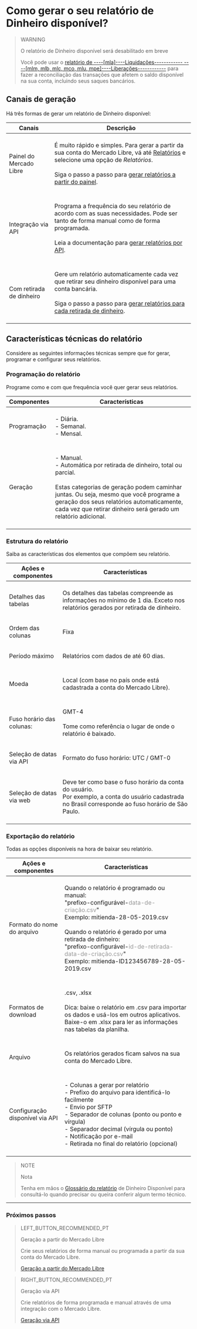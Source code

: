 
# Como gerar o seu relatório de Dinheiro disponível?

> WARNING
>
> O relatório de Dinheiro disponível será desabilitado em breve
>
> Você pode usar o [relatório de ----[mla]----Liquidações------------ ----[mlm, mlb, mlc, mco, mlu, mpe]----Liberações------------](https://www.mercadopago[FAKER][URL][DOMAIN]/developers/pt/guides/manage-account/reports/released-money/introduction) para fazer a reconciliação das transações que afetem o saldo disponível na sua conta, incluindo seus saques bancários.


## Canais de geração

Há três formas de gerar um relatório de Dinheiro disponível: 

| Canais | Descrição |
| --- | --- |
| Painel do Mercado Libre | <br/>É muito rápido e simples. Para gerar a partir da sua conta do Mercado Libre, vá até [Relatórios](https://www.mercadopago.com.br/balance/reports) e selecione uma opção de *Relatórios*.<br/><br/>Siga o passo a passo para [gerar relatórios a partir do painel](https://www.mercadopago[FAKER][URL][DOMAIN]/developers/pt/guides/manage-account/reports/available-money/panel).<br/><br/> |
| Integração via API | <br/>Programa a frequência do seu relatório de acordo com as suas necessidades. Pode ser tanto de forma manual como de forma programada.<br/><br/>Leia a documentação para [gerar relatórios por API](https://www.mercadopago[FAKER][URL][DOMAIN]/developers/pt/guides/manage-account/reports/available-money/api). <br/><br/>|
| Com retirada de dinheiro | <br/>Gere um relatório automaticamente cada vez que retirar seu dinheiro disponível para uma conta bancária. <br/><br/>Siga o passo a passo para [gerar relatórios para cada retirada de dinheiro](https://www.mercadopago[FAKER][URL][DOMAIN]/developers/pt/guides/manage-account/reports/available-money/withdrawal).<br/><br/> |


## Características técnicas do relatório

Considere as seguintes informações técnicas sempre que for gerar, programar e configurar seus relatórios.

### Programação do relatório

Programe como e com que frequência você quer gerar seus relatórios. 


| Componentes | Características |
| --- | --- |
| Programação | <br/>- Diária.<br/> - Semanal.<br/>- Mensal. <br/><br/> |
| Geração | <br/>- Manual.<br/> - Automática por retirada de dinheiro, total ou parcial. <br/><br/>Estas categorias de geração podem caminhar juntas. Ou seja, mesmo que você programe a geração dos seus relatórios automaticamente, cada vez que retirar dinheiro será gerado um relatório adicional.<br/> <br/> |


### Estrutura do relatório

Saiba as características dos elementos que compõem seu relatório.


| Ações e componentes | Características |
| --- | --- |
| Detalhes das tabelas | <br/>Os detalhes das tabelas compreende as informações no mínimo de 1 dia. Exceto nos relatórios gerados por retirada de dinheiro. <br/> <br/> |
| Ordem das colunas |<br/> Fixa <br/> <br/> |
| Período máximo | <br/> Relatórios com dados de até 60 dias. <br/> <br/> |
| Moeda | <br/> Local (com base no país onde está cadastrada a conta do Mercado Libre). <br/> <br/> |
| Fuso horário das colunas: | <br/> GMT-4 <br/> <br/> Tome como referência o lugar de onde o relatório é baixado. <br/> <br/> |
| Seleção de datas via API |<br/> Formato do fuso horário: UTC / GMT-0 <br/> <br/> |
| Seleção de datas via web | <br/> Deve ter como base o fuso horário da conta do usuário. <br/>Por exemplo, a conta do usuário cadastrada no Brasil corresponde ao fuso horário de São Paulo. <br/> <br/> |


### Exportação do relatório

Todas as opções disponíveis na hora de baixar seu relatório.

| Ações e componentes | Características |
| --- | --- |
| Formato do nome do arquivo | <br/>Quando o relatório é programado ou manual:<br/> "prefixo-configurável-<span style='color:#999999;'>data-de-criação.csv</span>" <br/> Exemplo: mitienda-28-05-2019.csv <br/><br/> Quando o relatório é gerado por uma retirada de dinheiro: <br/> "prefixo-configurável-<span style='color:#999999;'>id-de-retirada-data-de-criação.csv</span>"<br/> Exemplo: mitienda-ID123456789-28-05-2019.csv <br/> <br/> |
| Formatos de download | <br/>.csv, .xlsx <br/><br/>Dica: baixe o relatório em .csv para importar os dados e usá-los em outros aplicativos. Baixe-o em .xlsx para ler as informações nas tabelas da planilha.<br/><br/> |
| Arquivo | <br/> Os relatórios gerados ficam salvos na sua conta do Mercado Libre. <br/><br/> |
| Configuração disponível via API | <br/>- Colunas a gerar por relatório<br/> - Prefixo do arquivo para identificá-lo facilmente<br/> - Envio por SFTP<br/> - Separador de colunas (ponto ou ponto e vírgula)<br/> - Separador decimal (vírgula ou ponto)<br/> - Notificação por e-mail<br/> - Retirada no final do relatório (opcional)<br/><br/> |



> NOTE
>
> Nota
>
> Tenha em mãos o [Glossário do relatório](https://www.mercadopago[FAKER][URL][DOMAIN]/developers/pt/guides/manage-account/reports/available-money/glossary) de Dinheiro Disponível para consultá-lo quando precisar ou queira conferir algum termo técnico.

<hr/>

### Próximos passos

> LEFT_BUTTON_RECOMMENDED_PT
>
> Geração a partir do Mercado Libre  
>
> Crie seus relatórios de forma manual ou programada a partir da sua conta do Mercado Libre.
>
> [Geração a partir do Mercado Libre](https://www.mercadopago[FAKER][URL][DOMAIN]/developers/pt/guides/manage-account/reports/available-money/panel)

> RIGHT_BUTTON_RECOMMENDED_PT
>
> Geração via API
>
> Crie relatórios de forma programada e manual através de uma integração com o Mercado Libre.
>
> [Geração via API](https://www.mercadopago[FAKER][URL][DOMAIN]/developers/pt/guides/manage-account/reports/available-money/api)
